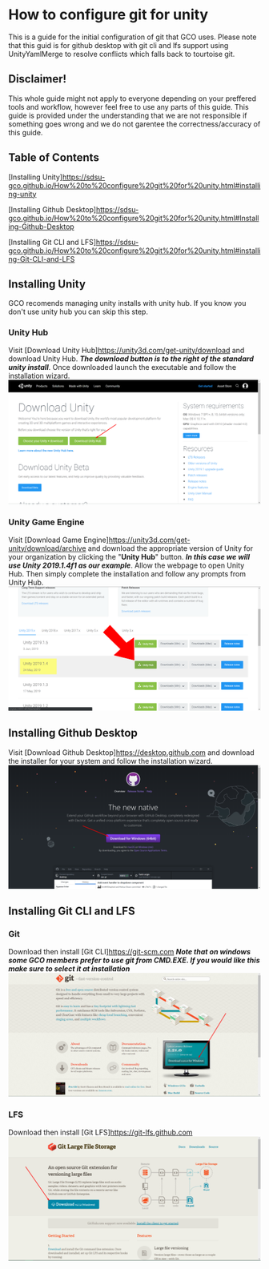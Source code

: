 # How to configure git for unity

This is a guide for the initial configuration of git that GCO uses.  Please note that this guid is for github desktop with git cli and lfs support using UnityYamlMerge to resolve conflicts which falls back to tourtoise git.  

## Disclaimer!
This whole guide might not apply to everyone depending on your preffered tools and workflow, however feel free to use any parts of this guide.  This guide is provided under the understanding that we are not responsible if something goes wrong and we do not garentee the correctness/accuracy of this guide.

## Table of Contents

[Installing Unity]https://sdsu-gco.github.io/How%20to%20configure%20git%20for%20unity.html#installing-unity

[Installing Github Desktop]https://sdsu-gco.github.io/How%20to%20configure%20git%20for%20unity.html#Installing-Github-Desktop

[Installing Git CLI and LFS]https://sdsu-gco.github.io/How%20to%20configure%20git%20for%20unity.html#installing-Git-CLI-and-LFS


## Installing Unity

GCO recomends managing unity installs with unity hub.  If you know you don't use unity hub you can skip this step.

### Unity Hub

Visit 
[Download Unity Hub]https://unity3d.com/get-unity/download 
and download Unity Hub. ***The download button is to the right of the standard unity install***.  Once downloaded launch the executable and follow the installation wizard.
![Unity Hub Download](https://github.com/SDSU-GCO/SDSU-GCO.github.io/raw/master/Images/UnityHubDownload.png)

### Unity Game Engine

Visit 
[Download Game Engine]https://unity3d.com/get-unity/download/archive 
and download the appropriate version of Unity for your organization by clicking the "**Unity Hub**" button. ***In this case we will use Unity 2019.1.4f1 as our example***.  Allow the webpage to open Unity Hub.  Then simply complete the installation and follow any prompts from Unity Hub.
![Unity Game Engine Download](https://github.com/SDSU-GCO/SDSU-GCO.github.io/raw/master/Images/UnityGameEngineDownload.png)

## Installing Github Desktop
Visit 
[Download Github Desktop]https://desktop.github.com 
and download the installer for your system and follow the installation wizard.
![Github Desktop](https://github.com/SDSU-GCO/SDSU-GCO.github.io/raw/master/Images/GithubDesktop.png)

## Installing Git CLI and LFS

### Git
Download then install 
[Git CLI]https://git-scm.com 
***Note that on windows some GCO members prefer to use git from CMD.EXE.  If you would like this make sure to select it at installation***
![Git CLI](https://github.com/SDSU-GCO/SDSU-GCO.github.io/raw/master/Images/GitCLI.png)

### LFS
Download then install 
[Git LFS]https://git-lfs.github.com
![Git LFS](https://github.com/SDSU-GCO/SDSU-GCO.github.io/raw/master/Images/GitLFS.png)
